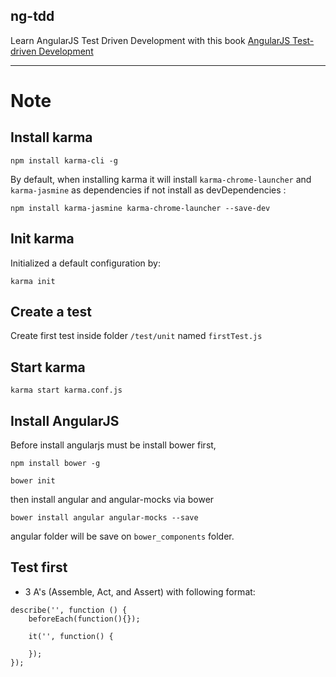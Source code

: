 ng-tdd
---

Learn AngularJS Test Driven Development with this book [AngularJS Test-driven Development](http://amzn.to/1NUxWsv)

---

# Note

## Install karma

```
npm install karma-cli -g
```

By default, when installing karma it will install `karma-chrome-launcher` and `karma-jasmine` as dependencies if not install as devDependencies :

```
npm install karma-jasmine karma-chrome-launcher --save-dev
```

## Init karma

Initialized a default configuration by:

```
karma init
```

## Create a test

Create first test inside folder `/test/unit` named `firstTest.js`

## Start karma

```
karma start karma.conf.js
```

## Install AngularJS

Before install angularjs must be install bower first,

```
npm install bower -g

bower init
```

then install angular and angular-mocks via bower 

```
bower install angular angular-mocks --save
```

angular folder will be save on `bower_components` folder.

## Test first

- 3 A's (Assemble, Act, and Assert) with following format:

```
describe('', function () {
    beforeEach(function(){});

    it('', function() {

    });
});
```
